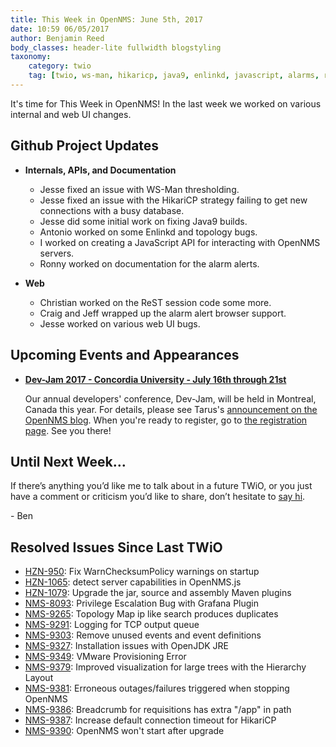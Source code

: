 ```yaml
---
title: This Week in OpenNMS: June 5th, 2017
date: 10:59 06/05/2017
author: Benjamin Reed
body_classes: header-lite fullwidth blogstyling
taxonomy:
    category: twio
    tag: [twio, ws-man, hikaricp, java9, enlinkd, javascript, alarms, rest, dev-jam]
---
```


It's time for This Week in OpenNMS!  In the last week we worked on various internal and web UI changes.

<!-- git log --all --no-merges --since='2017-05-30 00:00:00' --until='2017-06-05 00:00:00' --format='%Cblue%ai %Cgreen%aN %Cred%d %Creset%s %Cblue(%H)' | sort | less -R -->

## Github Project Updates

* __Internals, APIs, and Documentation__

  * Jesse fixed an issue with WS-Man thresholding.
  * Jesse fixed an issue with the HikariCP strategy failing to get new connections with a busy database.
  * Jesse did some initial work on fixing Java9 builds.
  * Antonio worked on some Enlinkd and topology bugs.
  * I worked on creating a JavaScript API for interacting with OpenNMS servers.
  * Ronny worked on documentation for the alarm alerts.

* __Web__

  * Christian worked on the ReST session code some more.
  * Craig and Jeff wrapped up the alarm alert browser support.
  * Jesse worked on various web UI bugs.

## Upcoming Events and Appearances

* __[Dev-Jam 2017 - Concordia University - July 16th through 21st](http://www.opennms.com/opennms-dev-jam-registration)__

  Our annual developers' conference, Dev-Jam, will be held in Montreal, Canada this year.  For details, please see Tarus's [announcement on the OpenNMS blog](https://opennms.org/en/blog/2017-03-07-devjam-2017).  When you're ready to register, go to [the registration page](http://www.opennms.com/opennms-dev-jam-registration).  See you there!


## Until Next Week…

If there’s anything you’d like me to talk about in a future TWiO, or you just have a comment or criticism you’d like to share, don’t hesitate to [say hi](mailto:twio@opennms.org).

\- Ben

<!--
  https://github.com/OpenNMS/twio-fodder/blob/master/scripts/twio-issues-list.pl
-->

## Resolved Issues Since Last TWiO

* [HZN-950](https://issues.opennms.org/browse/HZN-950): Fix WarnChecksumPolicy warnings on startup
* [HZN-1065](https://issues.opennms.org/browse/HZN-1065): detect server capabilities in OpenNMS.js
* [HZN-1079](https://issues.opennms.org/browse/HZN-1079): Upgrade the jar, source and assembly Maven plugins
* [NMS-8093](https://issues.opennms.org/browse/NMS-8093): Privilege Escalation Bug with Grafana Plugin 
* [NMS-9265](https://issues.opennms.org/browse/NMS-9265): Topology Map ip like search produces duplicates
* [NMS-9291](https://issues.opennms.org/browse/NMS-9291): Logging for TCP output queue
* [NMS-9303](https://issues.opennms.org/browse/NMS-9303): Remove unused events and event definitions
* [NMS-9327](https://issues.opennms.org/browse/NMS-9327): Installation issues with OpenJDK JRE
* [NMS-9349](https://issues.opennms.org/browse/NMS-9349): VMware Provisioning Error
* [NMS-9379](https://issues.opennms.org/browse/NMS-9379): Improved visualization for large trees with the Hierarchy Layout
* [NMS-9381](https://issues.opennms.org/browse/NMS-9381): Erroneous outages/failures triggered when stopping OpenNMS
* [NMS-9386](https://issues.opennms.org/browse/NMS-9386): Breadcrumb for requisitions has extra "/app" in path
* [NMS-9387](https://issues.opennms.org/browse/NMS-9387): Increase default connection timeout for HikariCP
* [NMS-9390](https://issues.opennms.org/browse/NMS-9390): OpenNMS won't start after upgrade
